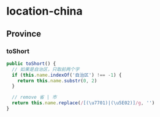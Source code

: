 # location-china

## Province

### toShort

```typescript
public toShort() {
  // 如果是自治区，只取前两个字
  if (this.name.indexOf('自治区') !== -1) {
    return this.name.substr(0, 2)
  }

  // remove 省 | 市
  return this.name.replace(/[(\u7701)|(\u5E02)]/g, '')
}
```
